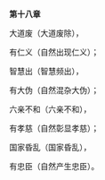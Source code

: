 **第十八章**

大道废（大道废除），

有仁义（自然出现仁义）；

智慧出（智慧频出），

有大伪（自然混杂大伪）；

六亲不和（六亲不和），

有孝慈（自然彰显孝慈）；

国家昏乱（国家昏乱），

有忠臣（自然产生忠臣）。